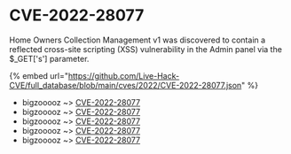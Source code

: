 # CVE-2022-28077

Home Owners Collection Management v1 was discovered to contain a reflected cross-site scripting (XSS) vulnerability in the Admin panel via the $_GET['s'] parameter.

{% embed url="https://github.com/Live-Hack-CVE/full_database/blob/main/cves/2022/CVE-2022-28077.json" %}


* bigzooooz ~> [CVE-2022-28077](https://www.alice-snow.ru/2022/database/cve-2022-28077/cve-2022-28077-bigzooooz)
* bigzooooz ~> [CVE-2022-28077](https://www.alice-snow.ru/2022/database/cve-2022-28077/cve-2022-28077-bigzooooz)
* bigzooooz ~> [CVE-2022-28077](https://www.alice-snow.ru/2022/database/cve-2022-28077/cve-2022-28077-bigzooooz)
* bigzooooz ~> [CVE-2022-28077](https://www.alice-snow.ru/2022/database/cve-2022-28077/cve-2022-28077-bigzooooz)
* bigzooooz ~> [CVE-2022-28077](https://www.alice-snow.ru/2022/database/cve-2022-28077/cve-2022-28077-bigzooooz)